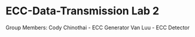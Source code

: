 # ECC-Data-Transmission Lab 2
Group Members:
Cody Chinothai - ECC Generator
Van Luu - ECC Detector

